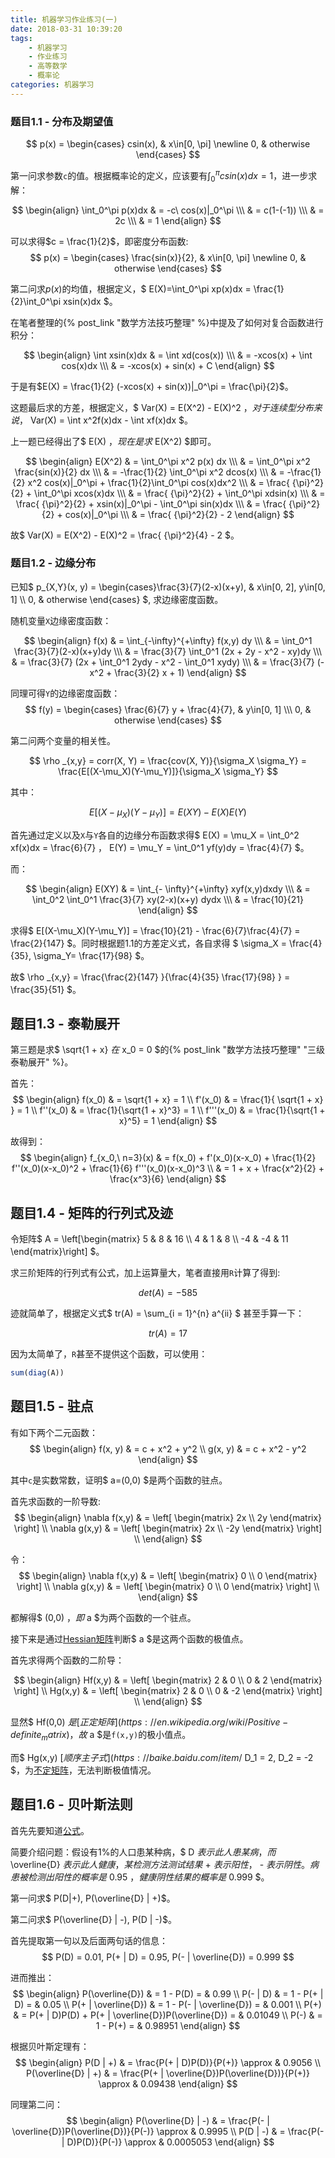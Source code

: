 ```yaml
---
title: 机器学习作业练习(一)
date: 2018-03-31 10:39:20
tags:
	- 机器学习
	- 作业练习
	- 高等数学
	- 概率论
categories:	机器学习
---
```


### 题目1.1 - 分布及期望值

$$
p(x) = 
\begin{cases}
    csin(x), & x\in[0, \pi] \newline
    0, & otherwise
\end{cases}
$$

第一问求参数`c`的值。根据概率论的定义，应该要有$\int_{0}^{\pi}csin(x)dx=1$，进一步求解：

$$
\begin{align}
\int_0^\pi p(x)dx & = -c\ cos(x)|_0^\pi \\\
& = c(1-(-1)) \\\
& = 2c \\\
& = 1
\end{align}
$$

可以求得$c = \frac{1}{2}$，即密度分布函数:
$$
p(x) = 
\begin{cases}
    \frac{sin(x)}{2}, & x\in[0, \pi] \newline
    0, & otherwise
\end{cases}
$$

第二问求$p(x)$的均值，根据定义，$ E(X)=\int_0^\pi xp(x)dx = \frac{1}{2}\int_0^\pi xsin(x)dx $。

在笔者整理的{% post_link "数学方法技巧整理" %}中提及了如何对复合函数进行积分：

$$
\begin{align}
\int xsin(x)dx & = \int xd(cos(x)) \\\
& = -xcos(x) + \int cos(x)dx \\\
& = -xcos(x) + sin(x) + C
\end{align}
$$

于是有$E(X) = \frac{1}{2} (-xcos(x) + sin(x))|_0^\pi = \frac{\pi}{2}$。

这题最后求的方差，根据定义，$ Var(X) = E(X^2) - E(X)^2 $，对于连续型分布来说，$ Var(X) = \int x^2f(x)dx - \int xf(x)dx $。

上一题已经得出了$ E(X) $，现在是求$ E(X^2) $即可。

$$
\begin{align}
E(X^2) & = \int_0^\pi x^2 p(x) dx \\\
& = \int_0^\pi x^2 \frac{sin(x)}{2} dx \\\
& = -\frac{1}{2} \int_0^\pi x^2 dcos(x) \\\
& = -\frac{1}{2} x^2 cos(x)|_0^\pi + \frac{1}{2}\int_0^\pi cos(x)dx^2 \\\
& = \frac{ {\pi}^2}{2} + \int_0^\pi xcos(x)dx \\\
& = \frac{ {\pi}^2}{2} + \int_0^\pi xdsin(x) \\\
& = \frac{ {\pi}^2}{2} + xsin(x)|_0^\pi - \int_0^\pi sin(x)dx \\\
& = \frac{ {\pi}^2}{2} + cos(x)|_0^\pi \\\
& = \frac{ {\pi}^2}{2} - 2
\end{align}
$$

故$ Var(X) = E(X^2) - E(X)^2 = \frac{ {\pi}^2}{4} - 2 $。

### 题目1.2 - 边缘分布

已知$ p_{X,Y}(x, y) = \begin{cases}\frac{3}{7}(2-x)(x+y), & x\in[0, 2], y\in[0, 1] \\\ 0, & otherwise \end{cases} $, 求边缘密度函数。

随机变量`X`边缘密度函数：

$$
\begin{align}
f(x) & = \int_{-\infty}^{+\infty} f(x,y) dy \\\
& = \int_0^1 \frac{3}{7}(2-x)(x+y)dy \\\
& = \frac{3}{7} \int_0^1 (2x + 2y - x^2 - xy)dy \\\
& = \frac{3}{7} (2x + \int_0^1 2ydy - x^2 - \int_0^1 xydy) \\\
& = \frac{3}{7} (- x^2 + \frac{3}{2} x + 1)
\end{align}
$$

同理可得`Y`的边缘密度函数：
$$
f(y) = \begin{cases} \frac{6}{7} y + \frac{4}{7}, & y\in[0, 1] \\\ 0, & otherwise \end{cases}
$$

第二问两个变量的相关性。

$$
\rho _{x,y} = corr(X, Y) = \frac{cov(X, Y)}{\sigma_X \sigma_Y} = \frac{E[(X-\mu_X)(Y-\mu_Y)]}{\sigma_X \sigma_Y}
$$

其中：

$$
E[(X-\mu_X)(Y-\mu_Y)] = E(XY) - E(X)E(Y)
$$

首先通过定义以及`X`与`Y`各自的边缘分布函数求得$ E(X) = \mu_X = \int_0^2 xf(x)dx =  \frac{6}{7} $，$ E(Y) = \mu_Y = \int_0^1 yf(y)dy = \frac{4}{7} $。

而：

$$
\begin{align}
E(XY) & = \int_{- \infty}^{+\infty} xyf(x,y)dxdy \\\
& = \int_0^2 \int_0^1 \frac{3}{7} xy(2-x)(x+y) dydx \\\
& = \frac{10}{21}
\end{align}
$$

求得$ E[(X-\mu_X)(Y-\mu_Y)] = \frac{10}{21} - \frac{6}{7}\frac{4}{7} = \frac{2}{147} $。同时根据题1.1的方差定义式，各自求得 $ \sigma_X = \frac{4}{35}, \sigma_Y= \frac{17}{98} $。

故$ \rho _{x,y} = \frac{\frac{2}{147} }{\frac{4}{35} \frac{17}{98} } = \frac{35}{51} $。

## 题目1.3 - 泰勒展开

第三题是求$ \sqrt{1 + x} $在$ x_0 = 0 $的{% post_link "数学方法技巧整理" "三级泰勒展开" %}。

首先：
$$
\begin{align}
f(x_0) & = \sqrt{1 + x} = 1 \\
f'(x_0) & = \frac{1}{ \sqrt{1 + x} } = 1 \\
f''(x_0) & = \frac{1}{\sqrt{1 + x}^3} = 1 \\
f'''(x_0) & = \frac{1}{\sqrt{1 + x}^5} = 1
\end{align}
$$

故得到：
$$
\begin{align}
f_{x_0,\ n=3}(x) & = f(x_0) + f'(x_0)(x-x_0) + \frac{1}{2} f''(x_0)(x-x_0)^2 + \frac{1}{6} f'''(x_0)(x-x_0)^3 \\
& = 1 + x + \frac{x^2}{2} + \frac{x^3}{6}
\end{align}
$$

## 题目1.4 - 矩阵的行列式及迹

令矩阵$ A = \left[\begin{matrix} 5 & 8 & 16 \\\ 4 & 1 & 8 \\\ -4 & -4 & 11 \end{matrix}\right] $。

求三阶矩阵的行列式有公式，加上运算量大，笔者直接用`R`计算了得到:

$$
det(A) = -585
$$

迹就简单了，根据定义式$ tr(A) = \sum_{i = 1}^{n} a^{ii} $ 甚至手算一下：

$$
tr(A) = 17
$$

因为太简单了，`R`甚至不提供这个函数，可以使用：
``` R
sum(diag(A))
```

## 题目1.5 - 驻点

有如下两个二元函数：
$$
\begin{align}
f(x, y) & = c + x^2 + y^2 \\
g(x, y) & = c + x^2 - y^2
\end{align}
$$

其中`c`是实数常数，证明$ a=(0,0) $是两个函数的驻点。

首先求函数的一阶导数:
$$
\begin{align}
\nabla f(x,y) & = \left[ \begin{matrix} 2x \\ 2y \end{matrix} \right] \\
\nabla g(x,y) & = \left[ \begin{matrix} 2x \\ -2y \end{matrix} \right] \\
\end{align}
$$

令：
$$
\begin{align}
\nabla f(x,y) & = \left[ \begin{matrix} 0 \\ 0 \end{matrix} \right] \\
\nabla g(x,y) & = \left[ \begin{matrix} 0 \\ 0 \end{matrix} \right] \\
\end{align}
$$

都解得$ (0,0) $，即$ a $为两个函数的一个驻点。

接下来是通过[Hessian矩阵](https://en.wikipedia.org/wiki/Hessian_matrix)判断$ a $是这两个函数的极值点。

首先求得两个函数的二阶导：

$$
\begin{align}
Hf(x,y) & = \left[ \begin{matrix} 2 & 0 \\ 0 & 2 \end{matrix} \right] \\
Hg(x,y) & = \left[ \begin{matrix} 2 & 0 \\ 0 & -2 \end{matrix} \right] \\
\end{align}
$$

显然$ Hf(0,0) $是[正定矩阵](https://en.wikipedia.org/wiki/Positive-definite_matrix)，故$ a $是`f(x,y)`的极小值点。

而$ Hg(x,y) $[顺序主子式](https://baike.baidu.com/item/%E9%A1%BA%E5%BA%8F%E4%B8%BB%E5%AD%90%E5%BC%8F)，$ D_1 = 2, D_2 = -2 $，为[不定矩阵](https://en.wikipedia.org/wiki/Positive-definite_matrix#Indefinite)，无法判断极值情况。

## 题目1.6 - 贝叶斯法则

首先先要知道[公式](https://en.wikipedia.org/wiki/Bayes%27_theorem)。

简要介绍问题：假设有$1\%$的人口患某种病，$ D $表示此人患某病，而$ \overline{D} $表示此人健康，某检测方法测试结果$ + $表示阳性，$ - $表示阴性。病患被检测出阳性的概率是$ 0.95 $，健康阴性结果的概率是$ 0.999 $。

第一问求$ P(D|+), P(\overline{D} | +)$。

第二问求$ P(\overline{D} | -), P(D | -)$。

首先提取第一句以及后面两句话的信息：
$$
P(D) = 0.01, P(+ | D) = 0.95, P(- | \overline{D}) = 0.999
$$

进而推出：
$$
\begin{align}
P(\overline{D}) & = 1 - P(D) = & 0.99 \\
P(- | D) & = 1 - P(+ | D) = & 0.05 \\
P(+ | \overline{D}) & = 1 - P(- | \overline{D}) = & 0.001 \\
P(+) & = P(+ | D)P(D) + P(+ | \overline{D})P(\overline{D}) = & 0.01049 \\
P(-) & = 1 - P(+) = & 0.98951
\end{align}
$$

根据贝叶斯定理有：
$$
\begin{align}
P(D | +) & = \frac{P(+ | D)P(D)}{P(+)} \approx & 0.9056 \\
P(\overline{D} | +) & = \frac{P(+ | \overline{D})P(\overline{D})}{P(+)} \approx & 0.09438
\end{align}
$$

同理第二问：
$$
\begin{align}
P(\overline{D} | -) & = \frac{P(- | \overline{D})P(\overline{D})}{P(-)} \approx & 0.9995 \\
P(D | -) & = \frac{P(- | D)P(D)}{P(-)} \approx & 0.0005053
\end{align}
$$